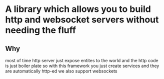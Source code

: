 # A library which allows you to build http and websocket servers without needing the fluff

## Why

most of time http server just expose entites to the world and the http code is just boiler plate so with this framework you just create services and they are automatically http-ed we also support websockets
